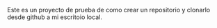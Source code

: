Este es un proyecto de prueba de como crear un repositorio y clonarlo desde github a mi escritoio local.
